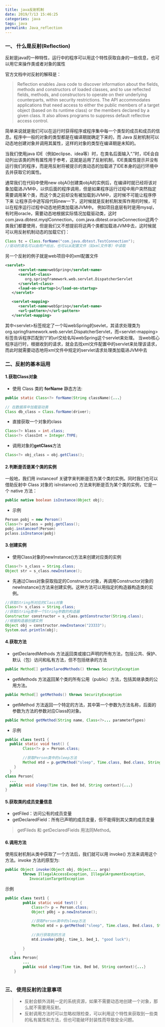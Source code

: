 ```yaml
---
title: java反射机制
date: 2019/7/13 15:46:25
categories: java
tags: java
permalink: Java_reflection
---
```


### **一、 什么是反射(Reflection)**

反射是java的一种特性，运行中的程序可以用这个特性获取自身的一些信息，也可以用它来操作类或者对象的属性

官方文档中对反射的解释是：

<!--more--> 

> Reflection enables Java code to discover information about the fields, methods and constructors of loaded classes, and to use reflected fields, methods, and constructors to operate on their underlying counterparts, within security restrictions.
> The API accommodates applications that need access to either the public members of a target object (based on its runtime class) or the members declared by a given class. It also allows programs to suppress default reflective access control.

简单来说就是我们可以在运行时获得程序或程序集中每一个类型的成员和成员的信息。程序中一般的对象的类型都是在编译期就确定下来的，而 Java 反射机制可以动态地创建对象并调用其属性，这样的对象的类型在编译期是未知的。

当我们使用java IDE（例如eclipse、idea等）时，在类名后面输入“.”时，IDE会自动列出该类的所有属性用于参考，这就是运用了反射机制，IDE类属性提示并没有运行我们的程序，而是用反射将被提示的类动态的加载进了IDE本身的运行环境中去并获取它的属性。

通常我们在代码中使用new objA()创建类objA的实例后，在编译时就已经将该对象加载进JVM中，以供后面的程序调用，但是如果程序运行过程中用户突然指定需要调用某个类，而这个类之前却没有被加载到JVM中，这时候不可能让程序停下来 让程序员中途写段代码new一下，这时候就是反射机制发挥作用的时候，可以在程序运行过程中动态地把类加载进JVM中。
例如项目底层有时是用mysql，有时用oracle，需要动态地根据实际情况加载驱动类，这时com.java.dbtest.myqlConnection，com.java.dbtest.oracleConnection这两个类我们都要使用，但是我们又不想提前将这两个类都加载进JVM中去，这时候就可以用反射机制动态的加载它们：


```java
Class tc = Class.forName("com.java.dbtest.TestConnection");
//驱动的类名可以由用户给出，也可以从配置文件（如xml文件等）中读取
```

另一个反射的例子就是web项目中的xml配置文件

```xml
<servlet>
      <servlet-name>webSpring</servlet-name>
      <servlet-class>
         org.springframework.web.servlet.DispatcherServlet
      </servlet-class>
      <load-on-startup>1</load-on-startup>
   </servlet>

   <servlet-mapping>
      <servlet-name>webSpring</servlet-name>
      <url-pattern>/</url-pattern>
   </servlet-mapping>
```

其中\<servlet>标签规定了一个叫webSpring的sevlet，其请求处理类为org.springframework.web.servlet.DispatcherServlet，而\<servlet-mapping>标签告诉程序匹配到“/”的url交给名叫webSpring这个servlet来处理。
当web核心程序运行时，根据收到的请求，就会去找xml文件配置中的servlet来处理该请求，而此时就需要动态地将xml文件中规定的servlet请求处理类加载进JVM中去

### **二、反射的基本运用**

#### **1.获取Class对象**

- 使用 Class 类的 **forName** 静态方法:

```java
public static Class<?> forName(String className){...}
  
// 在数据库中加载驱动类
Class db_class = Class.forName(driver);
```

- 直接获取一个对象的class

```java
Class<?> klass = int.class;
Class<?> classInt = Integer.TYPE;
```

- 调用对象的**getClass**方法
```java
Class<?> obj_class = obj.getClass();
```
#### **2.判断是否是某个类的实例**

一般地，我们用 instanceof 关键字来判断是否为某个类的实例。同时我们也可以借助反射中 Class 对象的 isInstance() 方法来判断是否为某个类的实例，它是一个 native 方法：

```java
public native boolean isInstance(Object obj);
```

- 示例
```java
Person pobj = new Person()
Class<?> pclass = pobj.getClass();
pobj.instanceof(Person)
pclass.isInstance(pobj)
```

#### **3.创建实例**

- 使用Class对象的newInstance()方法来创建对应类的实例

```java
Class<?> s_class = String.class;
Object str = s_class.newInstance();
```

- 先通过Class对象获取指定的Constructor对象，再调用Constructor对象的newInstance()方法来创建实例。这种方法可以用指定的构造器构造类的实例。

```java
//获取String所对应的Class对象
Class<?> s_class = String.class;
//获取String类带一个String参数的构造器
Constructor constructor = s_class.getConstructor(String.class);
//根据构造器创建实例
Object obj = constructor.newInstance("23333");
System.out.println(obj);
```

#### **4.获取方法**

- getDeclaredMethods 方法返回类或接口声明的所有方法，包括公共、保护、默认（包）访问和私有方法，但不包括继承的方法

```java
public Method[] getDeclaredMethods() throws SecurityException
```

- getMethods 方法返回某个类的所有公用（public）方法，包括其继承类的公用方法。

```java
public Method[] getMethods() throws SecurityException
```

- getMethod 方法返回一个特定的方法，其中第一个参数为方法名称，后面的参数为方法的参数对应Class的对象。

```java
public Method getMethod(String name, Class<?>... parameterTypes)
```

- 示例

```java
public class test1 {
  public static void test() {
        Class<?> p = Person.class;
        
        //获取Person类中的sleep方法
        Method mtd = p.getMethod("sleep", Time.class, Bed.class, String.class);
    }
  }
class Person{
  ...
  public void sleep(Time tim, Bed bd, String context){...}
}


```

#### **5.获取类的成员变量信息**

- getFiled：访问公有的成员变量
- getDeclaredField：所有已声明的成员变量，但不能得到其父类的成员变量

> getFileds 和 getDeclaredFields 用法同Method。

#### **6.调用方法**

使用反射机制从类中获取了一个方法后，我们就可以用 invoke() 方法来调用这个方法。invoke 方法的原型为:

```java
public Object invoke(Object obj, Object... args)
        throws IllegalAccessException, IllegalArgumentException,
           InvocationTargetException
```

示例

```java
public class test1 {
		public static void test() {
	        Class<?> p = Person.class;
	        Object pObj = p.newInstance();
	        
	        //获取Person类中的sleep方法
	        Method mtd = p.getMethod("sleep", Time.class, Bed.class, String.class);
			
			//执行获取到的方法
	        mtd.invoke(pObj, time_1, bed_1, "good luck");
	        
	    }
  	}
  class Person{
		...
		public void sleep(Time tim, Bed bd, String context){...}
	}
	
```

### **三、 使用反射的注意事项**

> - 反射会额外消耗一定的系统资源，如果不需要动态地创建一个对象，那么就不需要用反射。
> - 反射调用方法时可以忽略权限检查，可以利用这个特性来获取到一些类的私有属性和方法，但也可能破坏封装性而导致安全问题。

